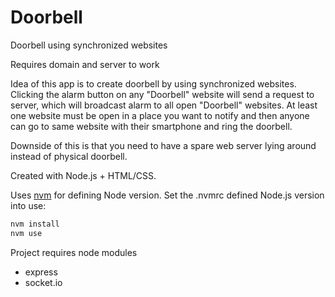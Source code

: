 # Doorbell
Doorbell using synchronized websites

Requires domain and server to work

Idea of this app is to create doorbell by using synchronized websites. Clicking the alarm button on any "Doorbell" website will send a request to server, 
which will broadcast alarm to all open "Doorbell" websites. At least one website must be open in a place you want to notify and then anyone can go to same website 
with their smartphone and ring the doorbell.

Downside of this is that you need to have a spare web server lying around instead of physical doorbell.

Created with Node.js + HTML/CSS.

Uses [nvm](https://github.com/nvm-sh/nvm#installing-and-updating) for defining Node version. Set the .nvmrc defined Node.js version into use:
```bash
nvm install
nvm use
```

Project requires node modules
- express
- socket.io
